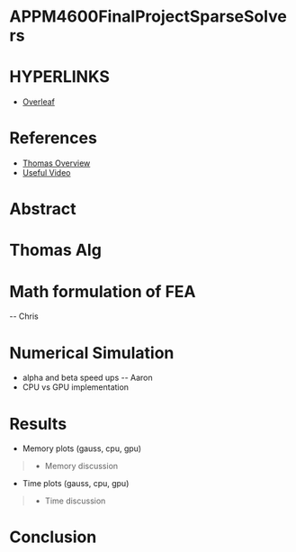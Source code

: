 # APPM4600FinalProjectSparseSolvers
# HYPERLINKS 
* [Overleaf](https://www.overleaf.com/4651115148qfvnnmscsbpv)

# References
* [Thomas Overview](https://www.sciencedirect.com/topics/engineering/thomas-algorithm#:~:text=(8.68)%20is%20an%20explicit%20iteration,%C3%97%202%20system%20of%20equations.)
* [Useful Video](https://www.youtube.com/watch?v=gPhE4KF0R-s&t=1s) 

# Abstract 

# Thomas Alg

# Math formulation of FEA
-- Chris 

# Numerical Simulation 
* alpha and beta speed ups -- Aaron
* CPU vs GPU implementation

# Results
* Memory plots (gauss, cpu, gpu)
> * Memory discussion 
* Time plots (gauss, cpu, gpu)
> * Time discussion 

# Conclusion 
